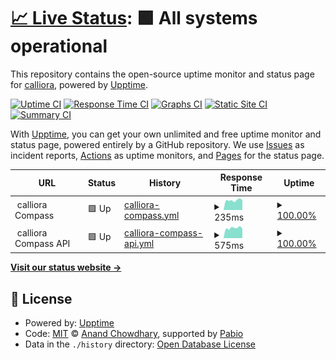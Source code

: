 # [📈 Live Status](https://calliora.github.io/status-page): <!--live status--> **🟩 All systems operational**

This repository contains the open-source uptime monitor and status page for [calliora](https://calliora.github.io/status-page), powered by [Upptime](https://github.com/upptime/upptime).

[![Uptime CI](https://github.com/calliora/status-page/workflows/Uptime%20CI/badge.svg)](https://github.com/calliora/status-page/actions?query=workflow%3A%22Uptime+CI%22)
[![Response Time CI](https://github.com/calliora/status-page/workflows/Response%20Time%20CI/badge.svg)](https://github.com/calliora/status-page/actions?query=workflow%3A%22Response+Time+CI%22)
[![Graphs CI](https://github.com/calliora/status-page/workflows/Graphs%20CI/badge.svg)](https://github.com/calliora/status-page/actions?query=workflow%3A%22Graphs+CI%22)
[![Static Site CI](https://github.com/calliora/status-page/workflows/Static%20Site%20CI/badge.svg)](https://github.com/calliora/status-page/actions?query=workflow%3A%22Static+Site+CI%22)
[![Summary CI](https://github.com/calliora/status-page/workflows/Summary%20CI/badge.svg)](https://github.com/calliora/status-page/actions?query=workflow%3A%22Summary+CI%22)

With [Upptime](https://upptime.js.org), you can get your own unlimited and free uptime monitor and status page, powered entirely by a GitHub repository. We use [Issues](https://github.com/calliora/status-page/issues) as incident reports, [Actions](https://github.com/calliora/status-page/actions) as uptime monitors, and [Pages](https://calliora.github.io/status-page) for the status page.

<!--start: status pages-->
<!-- This summary is generated by Upptime (https://github.com/upptime/upptime) -->
<!-- Do not edit this manually, your changes will be overwritten -->
<!-- prettier-ignore -->
| URL | Status | History | Response Time | Uptime |
| --- | ------ | ------- | ------------- | ------ |
| <img alt="" src="https://icons.duckduckgo.com/ip3/null.ico" height="13"> calliora Compass | 🟩 Up | [calliora-compass.yml](https://github.com/calliora/status-page/commits/HEAD/history/calliora-compass.yml) | <details><summary><img alt="Response time graph" src="./graphs/calliora-compass/response-time-week.png" height="20"> 235ms</summary><br><a href="https://status.calliora.com/history/calliora-compass"><img alt="Response time 218" src="https://img.shields.io/endpoint?url=https%3A%2F%2Fraw.githubusercontent.com%2Fcalliora%2Fstatus-page%2FHEAD%2Fapi%2Fcalliora-compass%2Fresponse-time.json"></a><br><a href="https://status.calliora.com/history/calliora-compass"><img alt="24-hour response time 266" src="https://img.shields.io/endpoint?url=https%3A%2F%2Fraw.githubusercontent.com%2Fcalliora%2Fstatus-page%2FHEAD%2Fapi%2Fcalliora-compass%2Fresponse-time-day.json"></a><br><a href="https://status.calliora.com/history/calliora-compass"><img alt="7-day response time 235" src="https://img.shields.io/endpoint?url=https%3A%2F%2Fraw.githubusercontent.com%2Fcalliora%2Fstatus-page%2FHEAD%2Fapi%2Fcalliora-compass%2Fresponse-time-week.json"></a><br><a href="https://status.calliora.com/history/calliora-compass"><img alt="30-day response time 221" src="https://img.shields.io/endpoint?url=https%3A%2F%2Fraw.githubusercontent.com%2Fcalliora%2Fstatus-page%2FHEAD%2Fapi%2Fcalliora-compass%2Fresponse-time-month.json"></a><br><a href="https://status.calliora.com/history/calliora-compass"><img alt="1-year response time 218" src="https://img.shields.io/endpoint?url=https%3A%2F%2Fraw.githubusercontent.com%2Fcalliora%2Fstatus-page%2FHEAD%2Fapi%2Fcalliora-compass%2Fresponse-time-year.json"></a></details> | <details><summary><a href="https://status.calliora.com/history/calliora-compass">100.00%</a></summary><a href="https://status.calliora.com/history/calliora-compass"><img alt="All-time uptime 100.00%" src="https://img.shields.io/endpoint?url=https%3A%2F%2Fraw.githubusercontent.com%2Fcalliora%2Fstatus-page%2FHEAD%2Fapi%2Fcalliora-compass%2Fuptime.json"></a><br><a href="https://status.calliora.com/history/calliora-compass"><img alt="24-hour uptime 100.00%" src="https://img.shields.io/endpoint?url=https%3A%2F%2Fraw.githubusercontent.com%2Fcalliora%2Fstatus-page%2FHEAD%2Fapi%2Fcalliora-compass%2Fuptime-day.json"></a><br><a href="https://status.calliora.com/history/calliora-compass"><img alt="7-day uptime 100.00%" src="https://img.shields.io/endpoint?url=https%3A%2F%2Fraw.githubusercontent.com%2Fcalliora%2Fstatus-page%2FHEAD%2Fapi%2Fcalliora-compass%2Fuptime-week.json"></a><br><a href="https://status.calliora.com/history/calliora-compass"><img alt="30-day uptime 100.00%" src="https://img.shields.io/endpoint?url=https%3A%2F%2Fraw.githubusercontent.com%2Fcalliora%2Fstatus-page%2FHEAD%2Fapi%2Fcalliora-compass%2Fuptime-month.json"></a><br><a href="https://status.calliora.com/history/calliora-compass"><img alt="1-year uptime 100.00%" src="https://img.shields.io/endpoint?url=https%3A%2F%2Fraw.githubusercontent.com%2Fcalliora%2Fstatus-page%2FHEAD%2Fapi%2Fcalliora-compass%2Fuptime-year.json"></a></details>
| <img alt="" src="https://icons.duckduckgo.com/ip3/null.ico" height="13"> calliora Compass API | 🟩 Up | [calliora-compass-api.yml](https://github.com/calliora/status-page/commits/HEAD/history/calliora-compass-api.yml) | <details><summary><img alt="Response time graph" src="./graphs/calliora-compass-api/response-time-week.png" height="20"> 575ms</summary><br><a href="https://status.calliora.com/history/calliora-compass-api"><img alt="Response time 590" src="https://img.shields.io/endpoint?url=https%3A%2F%2Fraw.githubusercontent.com%2Fcalliora%2Fstatus-page%2FHEAD%2Fapi%2Fcalliora-compass-api%2Fresponse-time.json"></a><br><a href="https://status.calliora.com/history/calliora-compass-api"><img alt="24-hour response time 664" src="https://img.shields.io/endpoint?url=https%3A%2F%2Fraw.githubusercontent.com%2Fcalliora%2Fstatus-page%2FHEAD%2Fapi%2Fcalliora-compass-api%2Fresponse-time-day.json"></a><br><a href="https://status.calliora.com/history/calliora-compass-api"><img alt="7-day response time 575" src="https://img.shields.io/endpoint?url=https%3A%2F%2Fraw.githubusercontent.com%2Fcalliora%2Fstatus-page%2FHEAD%2Fapi%2Fcalliora-compass-api%2Fresponse-time-week.json"></a><br><a href="https://status.calliora.com/history/calliora-compass-api"><img alt="30-day response time 593" src="https://img.shields.io/endpoint?url=https%3A%2F%2Fraw.githubusercontent.com%2Fcalliora%2Fstatus-page%2FHEAD%2Fapi%2Fcalliora-compass-api%2Fresponse-time-month.json"></a><br><a href="https://status.calliora.com/history/calliora-compass-api"><img alt="1-year response time 590" src="https://img.shields.io/endpoint?url=https%3A%2F%2Fraw.githubusercontent.com%2Fcalliora%2Fstatus-page%2FHEAD%2Fapi%2Fcalliora-compass-api%2Fresponse-time-year.json"></a></details> | <details><summary><a href="https://status.calliora.com/history/calliora-compass-api">100.00%</a></summary><a href="https://status.calliora.com/history/calliora-compass-api"><img alt="All-time uptime 99.96%" src="https://img.shields.io/endpoint?url=https%3A%2F%2Fraw.githubusercontent.com%2Fcalliora%2Fstatus-page%2FHEAD%2Fapi%2Fcalliora-compass-api%2Fuptime.json"></a><br><a href="https://status.calliora.com/history/calliora-compass-api"><img alt="24-hour uptime 100.00%" src="https://img.shields.io/endpoint?url=https%3A%2F%2Fraw.githubusercontent.com%2Fcalliora%2Fstatus-page%2FHEAD%2Fapi%2Fcalliora-compass-api%2Fuptime-day.json"></a><br><a href="https://status.calliora.com/history/calliora-compass-api"><img alt="7-day uptime 100.00%" src="https://img.shields.io/endpoint?url=https%3A%2F%2Fraw.githubusercontent.com%2Fcalliora%2Fstatus-page%2FHEAD%2Fapi%2Fcalliora-compass-api%2Fuptime-week.json"></a><br><a href="https://status.calliora.com/history/calliora-compass-api"><img alt="30-day uptime 99.94%" src="https://img.shields.io/endpoint?url=https%3A%2F%2Fraw.githubusercontent.com%2Fcalliora%2Fstatus-page%2FHEAD%2Fapi%2Fcalliora-compass-api%2Fuptime-month.json"></a><br><a href="https://status.calliora.com/history/calliora-compass-api"><img alt="1-year uptime 99.96%" src="https://img.shields.io/endpoint?url=https%3A%2F%2Fraw.githubusercontent.com%2Fcalliora%2Fstatus-page%2FHEAD%2Fapi%2Fcalliora-compass-api%2Fuptime-year.json"></a></details>

<!--end: status pages-->

[**Visit our status website →**](https://calliora.github.io/status-page)

## 📄 License

- Powered by: [Upptime](https://github.com/upptime/upptime)
- Code: [MIT](./LICENSE) © [Anand Chowdhary](https://anandchowdhary.com), supported by [Pabio](https://pabio.com)
- Data in the `./history` directory: [Open Database License](https://opendatacommons.org/licenses/odbl/1-0/)
